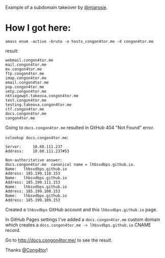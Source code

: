 Example of a subdomain takeover by [@mjarosie](https://twitter.com/mjarosie).

# How I got here:

`amass enum -active -brute -o hosts_congon4tor.me -d congon4tor.me`

result:
```
webmail.congon4tor.me
mail.congon4tor.me
mx.congon4tor.me
ftp.congon4tor.me
imap.congon4tor.me
email.congon4tor.me
pop.congon4tor.me
smtp.congon4tor.me
nktixgewpt.takeova.congon4tor.me
test.congon4tor.me
testing.takeova.congon4tor.me
ctf.congon4tor.me
docs.congon4tor.me
congon4tor.me
```

Going to `docs.congon4tor.me` resulted in GitHub 404 "Not Found" error.

`nslookup docs.congon4tor.me`:

```
Server:		10.60.111.237
Address:	10.60.111.237#53

Non-authoritative answer:
docs.congon4tor.me	canonical name = lhbsvdbps.github.io.
Name:	lhbsvdbps.github.io
Address: 185.199.110.153
Name:	lhbsvdbps.github.io
Address: 185.199.111.153
Name:	lhbsvdbps.github.io
Address: 185.199.108.153
Name:	lhbsvdbps.github.io
Address: 185.199.109.153
```

Created a `lhbsvdbps` GitHub account and this `lhbsvdbps.github.io` page.

In GitHub Pages settings I've added a `docs.congon4tor.me` custom domain
which creates a `docs.congon4tor.me -> lhbsvdbps.github.io` CNAME record.

Go to http://docs.congon4tor.me/ to see the result.

Thanks [@Cong4tor](https://twitter.com/Congon4tor)!